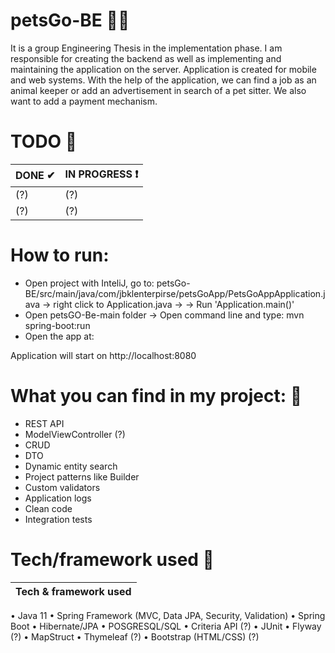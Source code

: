 # petsGo-BE 🐶🐱
It is a group Engineering Thesis in the implementation phase. I am responsible for
creating the backend as well as implementing and maintaining the application on the
server. Application is created for mobile and web systems. With the help of the
application, we can find a job as an animal keeper or add an advertisement in search of
a pet sitter. We also want to add a payment mechanism.


# TODO 📌
| DONE ✔  | IN PROGRESS ❗ |
| ------------- | ------------- |
| (?)  | (?) |
| (?)  | (?) |

# How to run:
- Open project with InteliJ, go to: petsGo-BE/src/main/java/com/jbklenterpirse/petsGoApp/PetsGoAppApplication.java -> right click to Application.java -> 
-> Run 'Application.main()'
- Open petsGO-Be-main folder -> Open command line and type: mvn spring-boot:run
- Open the app at:

 Application will start on http://localhost:8080

# What you can find in my project: 🎉
- REST API
- ModelViewController (?)
- CRUD
- DTO
- Dynamic entity search
- Project patterns like Builder
- Custom validators
- Application logs
- Clean code
- Integration tests

# Tech/framework used 🔧
| Tech & framework used |
| ------------- |
• Java 11 
• Spring Framework (MVC, Data JPA, Security, Validation)
• Spring Boot
• Hibernate/JPA
• POSGRESQL/SQL
• Criteria API (?)
• JUnit
• Flyway (?)
• MapStruct
• Thymeleaf (?)
• Bootstrap (HTML/CSS) (?)

